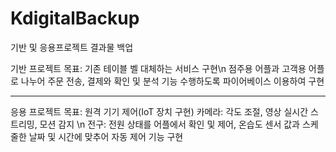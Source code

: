# KdigitalBackup
기반 및 응용프로젝트 결과물 백업

기반 프로젝트 목표: 기존 테이블 벨 대체하는 서비스 구현\n
점주용 어플과 고객용 어플로 나누어 주문 전송, 결제와 확인 및 분석 기능 수행하도록 파이어베이스 이용하여 구현

***********************************************************************************************************

응용 프로젝트 목표: 원격 기기 제어(IoT 장치 구현)
카메라: 각도 조절, 영상 실시간 스트리밍, 모션 감지 \n
전구: 전원 상태를 어플에서 확인 및 제어, 온습도 센서 값과 스케줄한 날짜 및 시간에 맞추어 자동 제어 기능 구현
 
